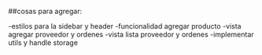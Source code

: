 ##cosas para agregar:

-estilos para la sidebar y header
-funcionalidad agregar producto
-vista agregar proveedor y ordenes
-vista lista proveedor y ordenes
-implementar utils y handle storage

